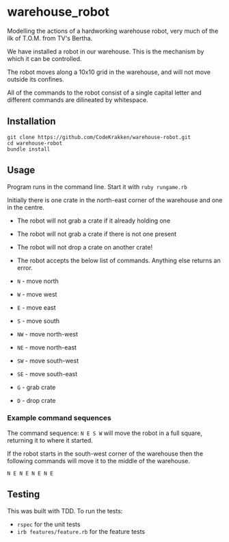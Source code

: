 # warehouse_robot

Modelling the actions of a hardworking warehouse robot, very much of the ilk of T.O.M. from TV's Bertha.

We have installed a robot in our warehouse. This is the mechanism by which it can be controlled.

The robot moves along a 10x10 grid in the warehouse, and will not move outside its confines.

All of the commands to the robot consist of a single capital letter and different commands are dilineated by whitespace.

## Installation
```
git clone https://github.com/CodeKrakken/warehouse-robot.git
cd warehouse-robot
bundle install
```

## Usage

Program runs in the command line. Start it with `ruby rungame.rb`

Initially there is one crate in the north-east corner of the warehouse and one in the centre.

* The robot will not grab a crate if it already holding one
* The robot will not grab a crate if there is not one present
* The robot will not drop a crate on another crate!
* The robot accepts the below list of commands. Anything else returns an error.

* `N`  - move north
* `W`  - move west
* `E`  - move east
* `S`  - move south
* `NW` - move north-west
* `NE` - move north-east
* `SW` - move south-west
* `SE` - move south-east
* `G`  - grab crate
* `D`  - drop crate

### Example command sequences

The command sequence: `N E S W` will move the robot in a full square, returning it to where it started.

If the robot starts in the south-west corner of the warehouse then the following commands will move it to the middle of the warehouse.

`N E N E N E N E`

## Testing

This was built with TDD. To run the tests:

* `rspec` for the unit tests
* `irb features/feature.rb` for the feature tests
